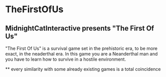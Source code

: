 # TheFirstOfUs

## MidnightCatInteractive presents "The First Of Us"

"The First Of Us" is a survival game set in the prehistoric era, to be more exact, in the neaderthal era.
In this game you are a Neanderthal man and you have to learn how to survive in a hostile environment.








** every similarity with some already existing games is a total coincidence
